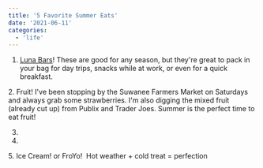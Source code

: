 ```yaml
---
title: '5 Favorite Summer Eats'
date: '2021-06-11'
categories:
  - 'life'
---
```


1. [Luna Bars](http://www.clifbar.com/products/luna/luna-bar)! These are good for any season, but they're great to pack in your bag for day trips, snacks while at work, or even for a quick breakfast.

2\. Fruit! I've been stopping by the Suwanee Farmers Market on Saturdays and always grab some strawberries. I'm also digging the mixed fruit (already cut up) from Publix and Trader Joes. Summer is the perfect time to eat fruit!

3.

4.

5\. Ice Cream! or FroYo!  Hot weather + cold treat = perfection

